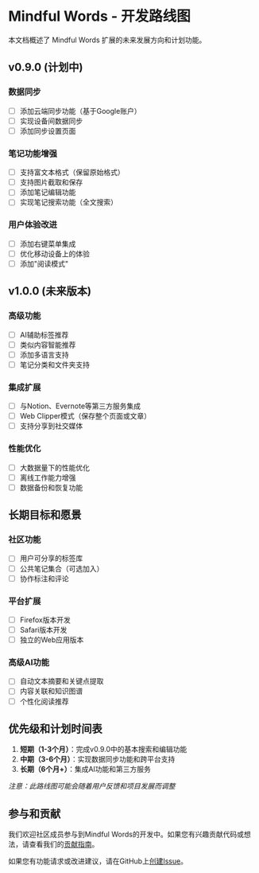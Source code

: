 # Mindful Words - 开发路线图

本文档概述了 Mindful Words 扩展的未来发展方向和计划功能。

## v0.9.0 (计划中)

### 数据同步
- [ ] 添加云端同步功能（基于Google账户）
- [ ] 实现设备间数据同步
- [ ] 添加同步设置页面

### 笔记功能增强
- [ ] 支持富文本格式（保留原始格式）
- [ ] 支持图片截取和保存
- [ ] 添加笔记编辑功能
- [ ] 实现笔记搜索功能（全文搜索）

### 用户体验改进
- [ ] 添加右键菜单集成
- [ ] 优化移动设备上的体验
- [ ] 添加"阅读模式"

## v1.0.0 (未来版本)

### 高级功能
- [ ] AI辅助标签推荐
- [ ] 类似内容智能推荐
- [ ] 添加多语言支持
- [ ] 笔记分类和文件夹支持

### 集成扩展
- [ ] 与Notion、Evernote等第三方服务集成
- [ ] Web Clipper模式（保存整个页面或文章）
- [ ] 支持分享到社交媒体

### 性能优化
- [ ] 大数据量下的性能优化
- [ ] 离线工作能力增强
- [ ] 数据备份和恢复功能

## 长期目标和愿景

### 社区功能
- [ ] 用户可分享的标签库
- [ ] 公共笔记集合（可选加入）
- [ ] 协作标注和评论

### 平台扩展
- [ ] Firefox版本开发
- [ ] Safari版本开发
- [ ] 独立的Web应用版本

### 高级AI功能
- [ ] 自动文本摘要和关键点提取
- [ ] 内容关联和知识图谱
- [ ] 个性化阅读推荐

## 优先级和计划时间表

1. **短期（1-3个月）**：完成v0.9.0中的基本搜索和编辑功能
2. **中期（3-6个月）**：实现数据同步功能和跨平台支持
3. **长期（6个月+）**：集成AI功能和第三方服务

*注意：此路线图可能会随着用户反馈和项目发展而调整*

## 参与和贡献

我们欢迎社区成员参与到Mindful Words的开发中。如果您有兴趣贡献代码或想法，请查看我们的[贡献指南](CONTRIBUTING.md)。

如果您有功能请求或改进建议，请在GitHub上[创建Issue](https://github.com/yangyongze/mindful-words/issues/new)。 